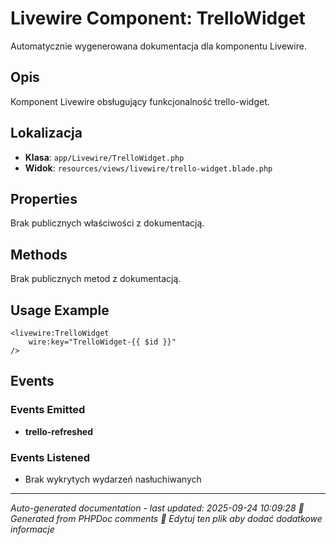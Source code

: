# Livewire Component: TrelloWidget

Automatycznie wygenerowana dokumentacja dla komponentu Livewire.

## Opis
Komponent Livewire obsługujący funkcjonalność trello-widget.

## Lokalizacja
- **Klasa**: `app/Livewire/TrelloWidget.php`
- **Widok**: `resources/views/livewire/trello-widget.blade.php`



## Properties
Brak publicznych właściwości z dokumentacją.

## Methods
Brak publicznych metod z dokumentacją.

## Usage Example
```blade
<livewire:TrelloWidget
    wire:key="TrelloWidget-{{ $id }}"
/>
```

## Events

### Events Emitted
- **trello-refreshed**

### Events Listened
- Brak wykrytych wydarzeń nasłuchiwanych

---
*Auto-generated documentation - last updated: 2025-09-24 10:09:28*
*🤖 Generated from PHPDoc comments*
*📝 Edytuj ten plik aby dodać dodatkowe informacje*